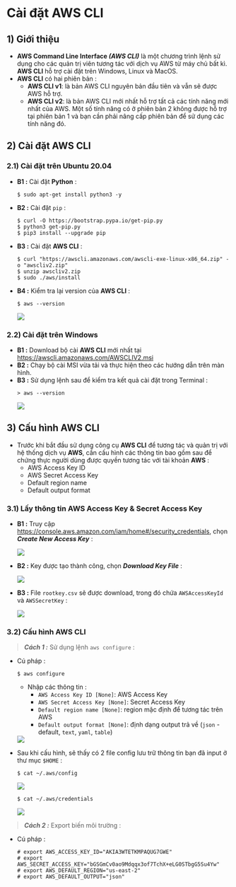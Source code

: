 # Cài đặt AWS CLI
## **1) Giới thiệu**
- **AWS Command Line Interface *(AWS CLI)*** là một chương trình lệnh sử dụng cho các quản trị viên tương tác với dịch vụ AWS từ máy chủ bất kì. **AWS CLI** hỗ trợ cài đặt trên Windows, Linux và MacOS.
- **AWS CLI** có hai phiên bản : 
    - **AWS CLI v1**: là bản AWS CLI nguyên bản đầu tiên và vẫn sẽ được AWS hỗ trợ.
    - **AWS CLI v2**: là bản AWS CLI mới nhất hỗ trợ tất cả các tính năng mới nhất của AWS. Một số tính năng có ở phiên bản 2 không được hỗ trợ tại phiên bản 1 và bạn cần phải nâng cấp phiên bản để sử dụng các tính năng đó.
## **2) Cài đặt AWS CLI**
### **2.1) Cài đặt trên Ubuntu 20.04**
- **B1 :** Cài đặt **Python** :
    ```
    $ sudo apt-get install python3 -y
    ```
- **B2 :** Cài đặt `pip` :
    ```
    $ curl -O https://bootstrap.pypa.io/get-pip.py
    $ python3 get-pip.py
    $ pip3 install --upgrade pip
    ```
- **B3 :** Cài đặt **AWS CLI** :
    ```
    $ curl "https://awscli.amazonaws.com/awscli-exe-linux-x86_64.zip" -o "awscliv2.zip"
    $ unzip awscliv2.zip
    $ sudo ./aws/install
    ```
- **B4 :** Kiểm tra lại version của **AWS CLI** :
    ```
    $ aws --version
    ```
    <img src=https://i.imgur.com/QIF2Ury.png>
### **2.2) Cài đặt trên Windows**
- **B1 :** Download bộ cài **AWS CLI** mới nhất tại https://awscli.amazonaws.com/AWSCLIV2.msi
- **B2 :** Chạy bộ cài MSI vừa tải và thực hiện theo các hướng dẫn trên màn hình.
- **B3 :** Sử dụng lệnh sau để kiểm tra kết quả cài đặt trong Terminal :
    ```
    > aws --version
    ```
    <img src="https://i.imgur.com/eAup68t.png">
## **3) Cấu hình AWS CLI**
- Trước khi bắt đầu sử dụng công cụ **AWS CLI** để tương tác và quản trị với hệ thống dịch vụ **AWS**, cần cấu hình các thông tin bao gồm sau để chứng thực người dùng được quyền tương tác với tài khoản **AWS** :
    - AWS Access Key ID
    - AWS Secret Access Key
    - Default region name
    - Default output format
### **3.1) Lấy thông tin AWS Access Key & Secret Access Key**
- **B1 :** Truy cập https://console.aws.amazon.com/iam/home#/security_credentials, chọn ***Create New Access Key*** :

    <img src=https://i.imgur.com/QDdKQo7.png>

- **B2 :** Key được tạo thành công, chọn ***Download Key File*** :

    <img src=https://i.imgur.com/kfzrQlW.png>

- **B3 :** File `rootkey.csv` sẽ được download, trong đó chứa `AWSAccessKeyId` và `AWSSecretKey` :

    <img src=https://i.imgur.com/j5jFhwh.png>
### **3.2) Cấu hình AWS CLI**
> ***Cách 1 :*** Sử dụng lệnh `aws configure` :
- Cú pháp :
    ```
    $ aws configure
    ```
    - Nhập các thông tin :
        - `AWS Access Key ID [None]`: AWS Access Key
        - `AWS Secret Access Key [None]`: Secret Access Key
        - `Default region name [None]`: region mặc định để tương tác trên AWS
        - `Default output format [None]`: định dạng output trả về (`json` - default, `text`, `yaml`, `table`)

    <img src=https://i.imgur.com/DDTcOxy.png>

- Sau khi cấu hình, sẽ thấy có 2 file config lưu trữ thông tin bạn đã input ở thư mục `$HOME` :
    ```
    $ cat ~/.aws/config
    ```
    <img src=https://i.imgur.com/OVo3Scs.png>

    ```
    $ cat ~/.aws/credentials
    ```
    <img src=https://i.imgur.com/QAReAeN.png>

> ***Cách 2 :*** Export biến môi trường :
- Cú pháp :
    ```
    # export AWS_ACCESS_KEY_ID="AKIA3WTETKMPAQUG7GWE"
    # export AWS_SECRET_ACCESS_KEY="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"
    # export AWS_DEFAULT_REGION="us-east-2"
    # export AWS_DEFAULT_OUTPUT="json"
    ```